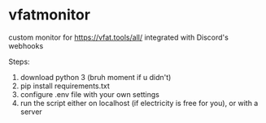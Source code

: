 # vfatmonitor


custom monitor for https://vfat.tools/all/ integrated with Discord's webhooks


Steps:
1) download python 3 (bruh moment if u didn't)
2) pip install requirements.txt
3) configure .env file with your own settings 
4) run the script either on localhost (if electricity is free for you), or with a server
